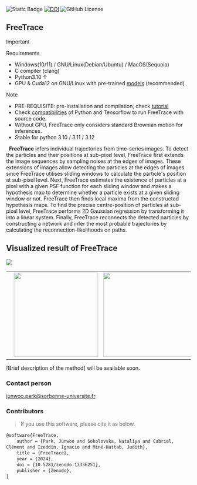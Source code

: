 
![Static Badge](https://img.shields.io/badge/%3E%3D3.10-1?style=flat&label=Python&color=blue)
[![DOI](https://zenodo.org/badge/DOI/10.5281/zenodo.13336251.svg)](https://doi.org/10.5281/zenodo.13336251)
![GitHub License](https://img.shields.io/github/license/JunwooParkSaribu/FreeTrace)
## FreeTrace

> [!IMPORTANT]  
> Requirements </br>
> - Windows(10/11) / GNU/Linux(Debian/Ubuntu) / MacOS(Sequoia)</br>
> - C compiler (clang)</br>
> - Python3.10 &#8593;</br>
> - GPU & Cuda12 on GNU/Linux with pre-trained [models](https://github.com/JunwooParkSaribu/FreeTrace/blob/main/FreeTrace/models/README.md) (recommended)</br>


> [!NOTE]  
> - PRE-REQUISITE: pre-installation and compilation, check [tutorial](https://github.com/JunwooParkSaribu/FreeTrace/blob/main/tutorial.ipynb) </br>
> - Check [compatibilities](https://github.com/JunwooParkSaribu/FreeTrace/blob/main/FreeTrace/models/README.md) of Python and Tensorflow to run FreeTrace with source code.</br>
> - Without GPU, FreeTrace only considers standard Brownian motion for inferences.</br>
> - Stable for python 3.10 / 3.11 / 3.12</br>


&nbsp;&nbsp;<b>FreeTrace</b> infers individual trajectories from time-series images. To detect the particles and their positions at sub-pixel level, FreeTrace first extends the image sequences by sampling noises at the edges of images. These extensions of images allow detecting the particles at the edges of images since FreeTrace utilises sliding windows to calculate the particle's position at sub-pixel level. Next, FreeTrace estimates the existence of particles at a pixel with a given PSF function for each sliding window and makes a hypothesis map to determine whether a particle exists at a given sliding window or not. FreeTrace then finds local maxima from the constructed hypothesis maps. To find the precise centre-position of particles at sub-pixel level, FreeTrace performs 2D Gaussian regression by transforming it into a linear system. Finally, FreeTrace reconnects the detected particles by constructing a network and infer the most probable trajectories by calculating the reconnection-likelihoods on paths.</br>

<h2>Visualized result of FreeTrace</h2>
<img width="825" src="https://github.com/JunwooParkSaribu/FreeTrace/blob/main/tmps/stars.gif">
<table border="0"> 
        <tr> 
            <td><img src="https://github.com/JunwooParkSaribu/FreeTrace/blob/main/tmps/trjs0.gif" width="230" height="230"></td> 
            <td><img src="https://github.com/JunwooParkSaribu/FreeTrace/blob/main/tmps/trjs1.gif" width="230" height="230"></td>
            <td><img src="https://github.com/JunwooParkSaribu/FreeTrace/blob/main/tmps/trjs2.gif" width="285" height="230"></td>
        </tr>  
</table>

[Brief description of the method] will be available soon.

<h3> Contact person </h3>

<junwoo.park@sorbonne-universite.fr>

<h3> Contributors </h3>

> If you use this software, please cite it as below. </br>
```
@software{FreeTrace,
    author = {Park, Junwoo and Sokolovska, Nataliya and Cabriel, Clément and Izeddin, Ignacio and Miné-Hattab, Judith},
    title = {FreeTrace},
    year = {2024},
    doi = {10.5281/zenodo.13336251},
    publisher = {Zenodo},
}
```
<br>
